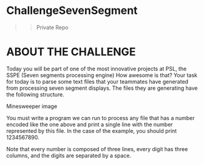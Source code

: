 # ChallengeSevenSegment
>> Private Repo

# ABOUT THE CHALLENGE
Today you will be part of one of the most innovative projects at PSL, the SSPE (Seven segments processing engine)  How awesome is that? Your task for today is to parse some text files that your teammates have generated from processing seven segment displays. The files they are generating have the following structure.

Minesweeper image

You must write a program we can run to process any file that has a number encoded like the one above and print a single line with the number represented by this file. In the case of the example, you should print 1234567890.

Note that every number is composed of three lines, every digit has three columns, and the digits are separated by a space.
